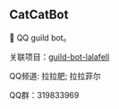 ## CatCatBot
🐧 QQ guild bot。

关联项目：[guild-bot-lalafell](https://github.com/CatCatBot/guild-bot-lalafell)

QQ频道: 拉拉肥; 拉拉菲尔

QQ群：319833969
